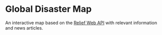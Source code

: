 # Global Disaster Map

An interactive map based on the [Relief Web API](https://reliefweb.int/help/api) with relevant information and news articles.
